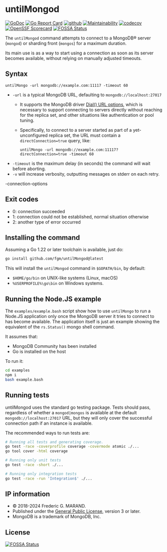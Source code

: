 # untilMongod

[![GoDoc](https://pkg.go.dev/badge/github.com/fgm/untilMongod)](https://pkg.go.dev/github.com/fgm/untilMongod)
[![Go Report Card](https://goreportcard.com/badge/github.com/fgm/untilMongod)](https://goreportcard.com/report/github.com/fgm/untilMongod)
[![github](https://github.com/fgm/untilMongod/actions/workflows/workflow.yml/badge.svg)](https://github.com/fgm/untilMongod/actions/workflows/workflow.yml)
[![Maintainability](https://api.codeclimate.com/v1/badges/84de4f16f20af011cee0/maintainability)](https://codeclimate.com/github/fgm/untilMongod/maintainability)
[![codecov](https://codecov.io/gh/fgm/untilMongod/branch/main/graph/badge.svg?token=8YYX1B720M)](https://codecov.io/gh/fgm/untilMongod)
[![OpenSSF Scorecard](https://api.securityscorecards.dev/projects/github.com/fgm/untilMongod/badge)](https://securityscorecards.dev/viewer/?uri=github.com/fgm/untilMongod)
[![FOSSA Status](https://app.fossa.com/api/projects/git%2Bgithub.com%2Ffgm%2FuntilMongod.svg?type=small)](https://app.fossa.com/projects/git%2Bgithub.com%2Ffgm%2FuntilMongod?ref=badge_small)

The `untilMongod` command attempts to connect to a MongoDB® server (`mongod`) or 
sharding front (`mongos`) for a maximum duration.

Its main use is as a way to start using a connection as soon as its server 
becomes available, without relying on manually adjusted timeouts.


## Syntax

    untilMongo -url mongodb://example.com:11117 -timeout 60
    
* `-url` is a typical MongoDB URL, defaulting to `mongodb://localhost:27017`
  * It supports the MongoDB driver [Dial() URL options], which is necessary to support connecting to servers 
    directly without
    reaching for the replica set, and other situations like authentication or pool tuning. 
   * Specifically, to connect to a server started as part of a yet-unconfigured replica set, the URL must contain a
     `directConnection=true` query, like:
        
         untilMongo -url mongodb://example.com:11117?directConnection=true -timeout 60
* `-timeout` is the maximum delay (in seconds) the command will wait before aborting.
* `-v` will increase verbosity, outputting messages on stderr on each retry.

[Dial() URL options]: https://www.mongodb.com/docs/drivers/go/current/fundamentals/connection/#std-label-golang
-connection-options


## Exit codes

* 0: connection succeeded
* 1: connection could not be established, normal situation otherwise
* 2: another type of error occurred


## Installing the command

Assuming a Go 1.22 or later toolchain is available, just do:

```bash
go install github.com/fgm/untilMongod@latest
```

This will install the `untilMongod` command in `$GOPATH/bin`, by default:

* `$HOME/go/bin` on UNIX-like systems (Linux, macOS) 
* `%USERPROFILE%\go\bin` on Windows systems.


## Running the Node.JS example

The `examples/example.bash` script show how to use `untilMongo` to run a Node.JS 
application only once the MongoDB server it tries to connect to has become 
available. The application itself is just an example showing the equivalent of
the `rs.Status()` mongo shell command.

It assumes that:

- MongoDB Community has been installed
- Go is installed on the host

To run it:

```bash
cd examples
npm i
bash example.bash
``` 


## Running tests

untilMongod uses the standard go testing package. 
Tests should pass, regardless of whether a `mongod|mongos` is available at the default `mongodb://localhost:27017` URL, 
but they will only cover the successful connection path if an instance is available.

The recommended ways to run tests are:

```bash
# Running all tests and generating coverage.
go test -race -coverprofile coverage -covermode atomic ./...
go tool cover -html coverage

# Running only unit tests
go test -race -short ./...

# Running only integration tests
go test -race -run 'Integration$' ./...
```


## IP information

* © 2018-2024 Frederic G. MARAND.
* Published under the [General Public License](LICENSE), version 3 or later.
* MongoDB is a trademark of MongoDB, Inc.


## License
[![FOSSA Status](https://app.fossa.io/api/projects/git%2Bgithub.com%2Ffgm%2FuntilMongod.svg?type=large)](https://app.fossa.io/projects/git%2Bgithub.com%2Ffgm%2FuntilMongod?ref=badge_large)